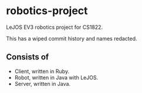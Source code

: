 # robotics-project

LeJOS EV3 robotics project for CS1822.

This has a wiped commit history and names redacted.

## Consists of

- Client, written in Ruby.
- Robot, written in Java with LeJOS.
- Server, written in Java.
